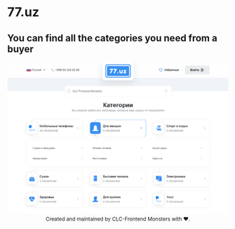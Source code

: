 # 77.uz

## You can find all the categories you need from a buyer
  <img src="./assets/img/77-uz.png" alt="">

<div align="center">
  <small>Created and maintained by CLC-Frontend Monsters with ❤️.</small>
</div>


